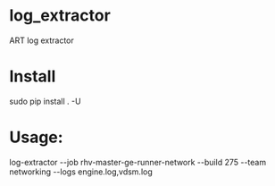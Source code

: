 # log_extractor
ART log extractor

# Install
sudo pip install . -U

# Usage:
log-extractor --job rhv-master-ge-runner-network --build 275 --team networking --logs engine.log,vdsm.log
